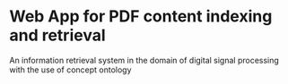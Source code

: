 # Web App for PDF content indexing and retrieval

An information retrieval system in the domain of digital signal processing with the use of concept ontology 
